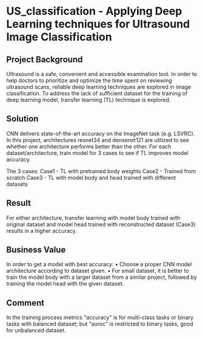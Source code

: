 # US_classification - Applying Deep Learning techniques for Ultrasound Image Classification

## Project Background
Ultrasound is a safe, convenient and accessible examination tool. In order to help doctors to prioritize and optimize the time spent on reviewing ultrasound scans, reliable deep learning techniques are explored in image classification. To address the lack of sufficient dataset for the training of deep learning model, transfer learning (TL) technique is explored.

## Solution
CNN delivers state-of-the-art accuracy on the ImageNet task (e.g. LSVRC). In this project, architectures resnet34 and densenet121 are utilized to see whether one architecture performs better than the other. For each dataset/architecture, train model for 3 cases to see if TL improves model accuracy.

The 3 cases:
Case1 - TL with pretrained body weights
Case2 - Trained from scratch 
Case3 -  TL with model body and head trained with different datasets

## Result
For either architecture, transfer learning with model body trained with original dataset and model head trained with reconstructed dataset (Case3) results in a higher accuracy.

## Business Value
In order to get a model with best accuracy:
• Choose a proper CNN model architecture according to dataset given.
• For small dataset, it is better to train the model body with a larger dataset from a similar project, followed by training the model head with the given dataset.

## Comment
In the training process metrics "accuracy" is for multi-class tasks or binary tasks with balanced dataset; but "auroc" is restricted to binary tasks, good for unbalanced dataset.
